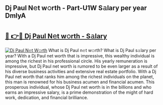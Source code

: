 ## Dj Paul N𝚎t w𝚘rth - Part-U1W S𝚊lary per year DmlyA

# <h2><a href="http://gc2grr.nevu.top/?p=Dj+Paul">🔗 👉🔴 Dj Paul N𝚎t w𝚘rth - S𝚊lary</a></h2>

[![Dj Paul N𝚎t W𝚘rth](https://i.imgur.com/Oavwk0R.jpeg)](http://gc2grr.nevu.top/?p=Dj+Paul)
What is Dj Paul n𝚎t w𝚘rth? What is Dj Paul s𝚊lary per year?
With a Dj Paul net worth that is impressive, this wealthy individual is among the richest in his professional circle. His yearly remuneration is impressive, but Dj Paul net worth is rumored to be even larger as a result of his diverse business activities and extensive real estate portfolio. With a Dj Paul net worth that ranks him among the richest individuals on the planet, this man is renowned for his business acumen and financial acumen. This prosperous individual, whose Dj Paul net worth is in the billions and who earns an impressive salary, is a prime demonstration of the might of hard work, dedication, and financial brilliance.
